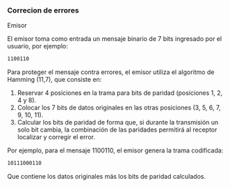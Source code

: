 ### Correcion de errores 

Emisor

El emisor toma como entrada un mensaje binario de 7 bits ingresado por el usuario, por ejemplo:
```bash
1100110
```
Para proteger el mensaje contra errores, el emisor utiliza el algoritmo de Hamming (11,7), que consiste en:
1. Reservar 4 posiciones en la trama para bits de paridad (posiciones 1, 2, 4 y 8).
2. Colocar los 7 bits de datos originales en las otras posiciones (3, 5, 6, 7, 9, 10, 11).
3. Calcular los bits de paridad de forma que, si durante la transmisión un solo bit cambia, la combinación de las paridades permitirá al receptor localizar y corregir el error.

Por ejemplo, para el mensaje 1100110, el emisor genera la trama codificada:
```bash
10111000110
```
Que contiene los datos originales más los bits de paridad calculados.
